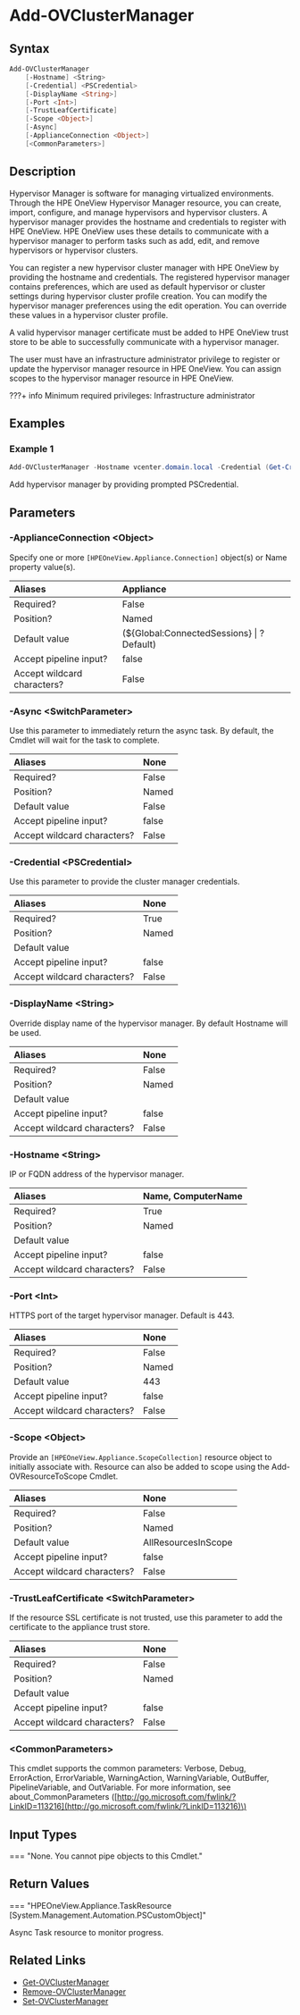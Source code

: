 ﻿---
description: Add new hypervisor manager.
---

# Add-OVClusterManager

## Syntax

```powershell
Add-OVClusterManager
    [-Hostname] <String>
    [-Credential] <PSCredential>
    [-DisplayName <String>]
    [-Port <Int>]
    [-TrustLeafCertificate]
    [-Scope <Object>]
    [-Async]
    [-ApplianceConnection <Object>]
    [<CommonParameters>]
```

## Description

Hypervisor Manager is software for managing virtualized environments. Through the HPE OneView Hypervisor Manager resource, you can create, import, configure, and manage hypervisors and hypervisor clusters. A hypervisor manager provides
the hostname and credentials to register with HPE OneView. HPE OneView uses these details to communicate with a hypervisor manager to perform tasks such as add, edit, and remove hypervisors or hypervisor clusters.

You can register a new hypervisor cluster manager with HPE OneView by providing the hostname and credentials. The registered hypervisor manager contains preferences, which are used as default hypervisor or cluster settings during hypervisor cluster profile creation. You can modify the hypervisor manager preferences using the edit operation. You can override these values in a hypervisor cluster profile.

A valid hypervisor manager certificate must be added to HPE OneView trust store to be able to successfully communicate with a hypervisor manager.

The user must have an infrastructure administrator privilege to register or update the hypervisor manager resource in
HPE OneView. You can assign scopes to the hypervisor manager resource in HPE OneView.

???+ info
    Minimum required privileges: Infrastructure administrator
    

## Examples

###  Example 1 

```powershell
Add-OVClusterManager -Hostname vcenter.domain.local -Credential (Get-Credential -Username administrator@vsphere.local -Message Password)
```

Add hypervisor manager by providing prompted PSCredential.

## Parameters

### -ApplianceConnection &lt;Object&gt;

Specify one or more `[HPEOneView.Appliance.Connection]` object(s) or Name property value(s).

| Aliases | Appliance |
| :--- | :--- |
| Required? | False |
| Position? | Named |
| Default value | (${Global:ConnectedSessions} &vert; ? Default) |
| Accept pipeline input? | false |
| Accept wildcard characters? | False |

### -Async &lt;SwitchParameter&gt;

Use this parameter to immediately return the async task.  By default, the Cmdlet will wait for the task to complete.

| Aliases | None |
| :--- | :--- |
| Required? | False |
| Position? | Named |
| Default value | False |
| Accept pipeline input? | false |
| Accept wildcard characters? | False |

### -Credential &lt;PSCredential&gt;

Use this parameter to provide the cluster manager credentials.

| Aliases | None |
| :--- | :--- |
| Required? | True |
| Position? | Named |
| Default value |  |
| Accept pipeline input? | false |
| Accept wildcard characters? | False |

### -DisplayName &lt;String&gt;

Override display name of the hypervisor manager. By default Hostname will be used.

| Aliases | None |
| :--- | :--- |
| Required? | False |
| Position? | Named |
| Default value |  |
| Accept pipeline input? | false |
| Accept wildcard characters? | False |

### -Hostname &lt;String&gt;

IP or FQDN address of the hypervisor manager.

| Aliases | Name, ComputerName |
| :--- | :--- |
| Required? | True |
| Position? | Named |
| Default value |  |
| Accept pipeline input? | false |
| Accept wildcard characters? | False |

### -Port &lt;Int&gt;

HTTPS port of the target hypervisor manager. Default is 443.

| Aliases | None |
| :--- | :--- |
| Required? | False |
| Position? | Named |
| Default value | 443 |
| Accept pipeline input? | false |
| Accept wildcard characters? | False |

### -Scope &lt;Object&gt;

Provide an `[HPEOneView.Appliance.ScopeCollection]` resource object to initially associate with.  Resource can also be added to scope using the Add-OVResourceToScope Cmdlet.

| Aliases | None |
| :--- | :--- |
| Required? | False |
| Position? | Named |
| Default value | AllResourcesInScope |
| Accept pipeline input? | false |
| Accept wildcard characters? | False |

### -TrustLeafCertificate &lt;SwitchParameter&gt;

If the resource SSL certificate is not trusted, use this parameter to add the certificate to the appliance trust store.

| Aliases | None |
| :--- | :--- |
| Required? | False |
| Position? | Named |
| Default value |  |
| Accept pipeline input? | false |
| Accept wildcard characters? | False |

### &lt;CommonParameters&gt;

This cmdlet supports the common parameters: Verbose, Debug, ErrorAction, ErrorVariable, WarningAction, WarningVariable, OutBuffer, PipelineVariable, and OutVariable. For more information, see about\_CommonParameters \([http://go.microsoft.com/fwlink/?LinkID=113216](http://go.microsoft.com/fwlink/?LinkID=113216)\)

## Input Types

=== "None.  You cannot pipe objects to this Cmdlet."
 

 

## Return Values

=== "HPEOneView.Appliance.TaskResource [System.Management.Automation.PSCustomObject]"
 
Async Task resource to monitor progress.
 

## Related Links

* [Get-OVClusterManager](get-ovclustermanager.md)
* [Remove-OVClusterManager](remove-ovclustermanager.md)
* [Set-OVClusterManager](set-ovclustermanager.md)
